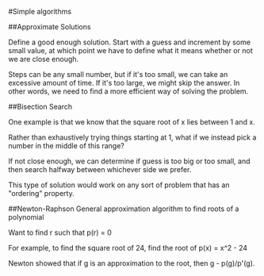 #Simple algorithms

##Approximate Solutions

Define a good enough solution. Start with a guess and increment by some small value, at which point we have to define what it means whether or not we are close enough.

Steps can be any small number, but if it's too small, we can take an excessive amount of time. If it's too large, we might skip the answer. In other words, we need to find a more efficient way of solving the problem.

##Bisection Search

One example is that we know that the square root of x lies between 1 and x.

Rather than exhaustively trying things starting at 1, what if we instead pick a number in the middle of this range?

If not close enough, we can determine if guess is too big or too small, and then search halfway between whichever side we prefer.

This type of solution would work on any sort of problem that has an "ordering" property.

##Newton-Raphson
General approximation algorithm to find roots of a polynomial

Want to find r such that p(r) = 0

For example, to find the square root of 24, find the root of p(x) = x^2 - 24

Newton showed that if g is an approximation to the root, then g - p(g)/p'(g).
